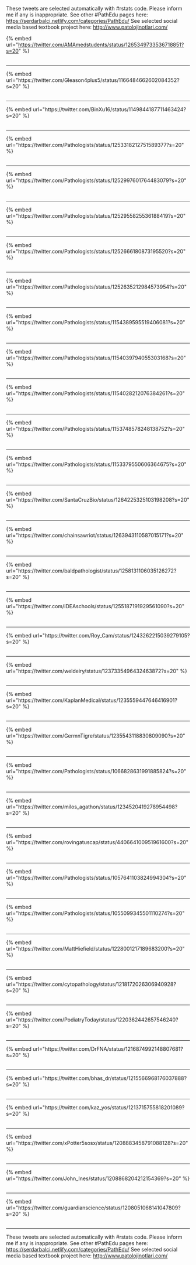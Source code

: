 

These tweets are selected automatically with #rstats code. Please inform me if any is inappropriate.
See other #PathEdu pages here: https://serdarbalci.netlify.com/categories/PathEdu/ 
See selected social media based textbook project here: http://www.patolojinotlari.com/

{% embed url="https://twitter.com/AMAmedstudents/status/1265349733536718851?s=20" %}<br>
<br>
<hr>
{% embed url="https://twitter.com/Gleason4plus5/status/1166484662602084352?s=20" %}<br>
<br>
<hr>
{% embed url="https://twitter.com/BinXu16/status/1149844187711463424?s=20" %}<br>
<br>
<hr>
{% embed url="https://twitter.com/Pathologists/status/1253318212751589377?s=20" %}<br>
<br>
<hr>
{% embed url="https://twitter.com/Pathologists/status/1252997601764483079?s=20" %}<br>
<br>
<hr>
{% embed url="https://twitter.com/Pathologists/status/1252955825536188419?s=20" %}<br>
<br>
<hr>
{% embed url="https://twitter.com/Pathologists/status/1252666180873195520?s=20" %}<br>
<br>
<hr>
{% embed url="https://twitter.com/Pathologists/status/1252635212984573954?s=20" %}<br>
<br>
<hr>
{% embed url="https://twitter.com/Pathologists/status/1154389595519406081?s=20" %}<br>
<br>
<hr>
{% embed url="https://twitter.com/Pathologists/status/1154039794055303168?s=20" %}<br>
<br>
<hr>
{% embed url="https://twitter.com/Pathologists/status/1154028212076384261?s=20" %}<br>
<br>
<hr>
{% embed url="https://twitter.com/Pathologists/status/1153748578248138752?s=20" %}<br>
<br>
<hr>
{% embed url="https://twitter.com/Pathologists/status/1153379550606364675?s=20" %}<br>
<br>
<hr>
{% embed url="https://twitter.com/SantaCruzBio/status/1264225325103198208?s=20" %}<br>
<br>
<hr>
{% embed url="https://twitter.com/chainsawriot/status/1263943110587015171?s=20" %}<br>
<br>
<hr>
{% embed url="https://twitter.com/baldpathologist/status/1258131106035126272?s=20" %}<br>
<br>
<hr>
{% embed url="https://twitter.com/IDEAschools/status/1255187191929561090?s=20" %}<br>
<br>
<hr>
{% embed url="https://twitter.com/Roy_Cam/status/1243262215039279105?s=20" %}<br>
<br>
<hr>
{% embed url="https://twitter.com/weldeiry/status/1237335496432463872?s=20" %}<br>
<br>
<hr>
{% embed url="https://twitter.com/KaplanMedical/status/1235559447646416901?s=20" %}<br>
<br>
<hr>
{% embed url="https://twitter.com/GermnTigre/status/1235543118830809090?s=20" %}<br>
<br>
<hr>
{% embed url="https://twitter.com/Pathologists/status/1066828631991885824?s=20" %}<br>
<br>
<hr>
{% embed url="https://twitter.com/milos_agathon/status/1234520419278954498?s=20" %}<br>
<br>
<hr>
{% embed url="https://twitter.com/rovingatuscap/status/440664100951961600?s=20" %}<br>
<br>
<hr>
{% embed url="https://twitter.com/Pathologists/status/1057641103824994304?s=20" %}<br>
<br>
<hr>
{% embed url="https://twitter.com/Pathologists/status/1055099345501110274?s=20" %}<br>
<br>
<hr>
{% embed url="https://twitter.com/MattHiefield/status/1228001217189683200?s=20" %}<br>
<br>
<hr>
{% embed url="https://twitter.com/cytopathology/status/1218172026306940928?s=20" %}<br>
<br>
<hr>
{% embed url="https://twitter.com/PodiatryToday/status/1220362442657546240?s=20" %}<br>
<br>
<hr>
{% embed url="https://twitter.com/DrFNA/status/1216874992148807681?s=20" %}<br>
<br>
<hr>
{% embed url="https://twitter.com/bhas_dr/status/1215566968176037888?s=20" %}<br>
<br>
<hr>
{% embed url="https://twitter.com/kaz_yos/status/1213715755818201089?s=20" %}<br>
<br>
<hr>
{% embed url="https://twitter.com/xPotter5sosx/status/1208883458791088128?s=20" %}<br>
<br>
<hr>
{% embed url="https://twitter.com/John_Ines/status/1208868204212154369?s=20" %}<br>
<br>
<hr>
{% embed url="https://twitter.com/guardianscience/status/1208051068141047809?s=20" %}<br>
<br>
<hr>


These tweets are selected automatically with #rstats code. Please inform me if any is inappropriate.
See other #PathEdu pages here: https://serdarbalci.netlify.com/categories/PathEdu/ 
See selected social media based textbook project here: http://www.patolojinotlari.com/
